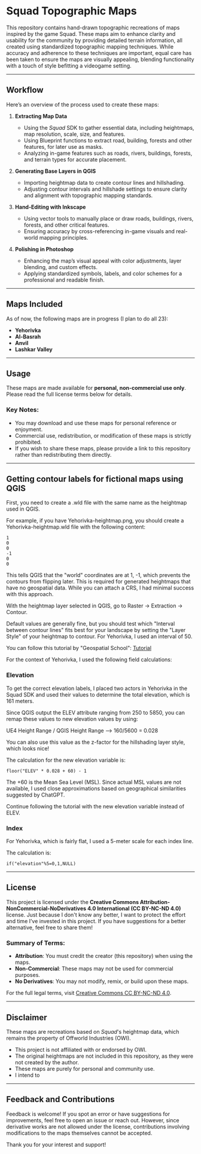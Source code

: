 # Squad Topographic Maps

This repository contains hand-drawn topographic recreations of maps inspired by the game Squad. These maps aim to enhance clarity and usability for the community by providing detailed terrain information, all created using standardized topographic mapping techniques. While accuracy and adherence to these techniques are important, equal care has been taken to ensure the maps are visually appealing, blending functionality with a touch of style befitting a videogame setting.

---

## Workflow

Here’s an overview of the process used to create these maps:

1. **Extracting Map Data**
   - Using the *Squad* SDK to gather essential data, including heightmaps, map resolution, scale, size, and features.
   - Using Blueprint functions to extract road, building, forests and other features, for later use as masks.
   - Analyzing in-game features such as roads, rivers, buildings, forests, and terrain types for accurate placement.

2. **Generating Base Layers in QGIS**
   - Importing heightmap data to create contour lines and hillshading.
   - Adjusting contour intervals and hillshade settings to ensure clarity and alignment with topographic mapping standards.

3. **Hand-Editing with Inkscape**
   - Using vector tools to manually place or draw roads, buildings, rivers, forests, and other critical features.
   - Ensuring accuracy by cross-referencing in-game visuals and real-world mapping principles.

4. **Polishing in Photoshop**
   - Enhancing the map’s visual appeal with color adjustments, layer blending, and custom effects.
   - Applying standardized symbols, labels, and color schemes for a professional and readable finish.

---

## Maps Included

As of now, the following maps are in progress (I plan to do all 23):

- **Yehorivka**
- **Al-Basrah**
- **Anvil**
- **Lashkar Valley**


---

## Usage

These maps are made available for **personal, non-commercial use only**. Please read the full license terms below for details.

### Key Notes:
- You may download and use these maps for personal reference or enjoyment.
- Commercial use, redistribution, or modification of these maps is strictly prohibited.
- If you wish to share these maps, please provide a link to this repository rather than redistributing them directly.

---

## Getting contour labels for fictional maps using QGIS

First, you need to create a .wld file with the same name as the heightmap used in QGIS.

For example, if you have Yehorivka-heightmap.png, you should create a Yehorivka-heightmap.wld file with the following content:

```
1
0
0
-1
0
0
```

This tells QGIS that the "world" coordinates are at 1, -1, which prevents the contours from flipping later. This is required for generated heightmaps that have no geospatial data. While you can attach a CRS, I had minimal success with this approach.

With the heightmap layer selected in QGIS, go to Raster -> Extraction -> Contour.

Default values are generally fine, but you should test which "Interval between contour lines" fits best for your landscape by setting the "Layer Style" of your heightmap to contour. For Yehorivka, I used an interval of 50.

You can follow this tutorial by "Geospatial School": [Tutorial](https://www.youtube.com/watch?v=0oyZ0gwLKXY)

For the context of Yehorivka, I used the following field calculations:

### Elevation
To get the correct elevation labels, I placed two actors in Yehorivka in the Squad SDK and used their values to determine the total elevation, which is 161 meters.

Since QGIS output the ELEV attribute ranging from 250 to 5850, you can remap these values to new elevation values by using:

UE4 Height Range / QGIS Height Range --> 160/5600 = 0.028

You can also use this value as the z-factor for the hillshading layer style, which looks nice!

The calculation for the new elevation variable is:

`floor("ELEV" * 0.028 + 60) - 1` 

The +60 is the Mean Sea Level (MSL). Since actual MSL values are not available, I used close approximations based on geographical similarities suggested by ChatGPT.

Continue following the tutorial with the new elevation variable instead of ELEV.

### Index
For Yehorivka, which is fairly flat, I used a 5-meter scale for each index line.

The calculation is:

`if("elevation"%5=0,1,NULL)`

---

## License

This project is licensed under the **Creative Commons Attribution-NonCommercial-NoDerivatives 4.0 International (CC BY-NC-ND 4.0)** license. 
Just because I don't know any better, I want to protect the effort and time I’ve invested in this project. If you have suggestions for a better alternative, feel free to share them!

### Summary of Terms:
- **Attribution**: You must credit the creator (this repository) when using the maps.
- **Non-Commercial**: These maps may not be used for commercial purposes.
- **No Derivatives**: You may not modify, remix, or build upon these maps.

For the full legal terms, visit [Creative Commons CC BY-NC-ND 4.0](https://creativecommons.org/licenses/by-nc-nd/4.0/legalcode).

---

## Disclaimer

These maps are recreations based on *Squad*'s heightmap data, which remains the property of Offworld Industries (OWI). 

- This project is not affiliated with or endorsed by OWI.
- The original heightmaps are not included in this repository, as they were not created by the author.
- These maps are purely for personal and community use.
- I intend to 

---

## Feedback and Contributions

Feedback is welcome! If you spot an error or have suggestions for improvements, feel free to open an issue or reach out. However, since derivative works are not allowed under the license, contributions involving modifications to the maps themselves cannot be accepted.

Thank you for your interest and support!

